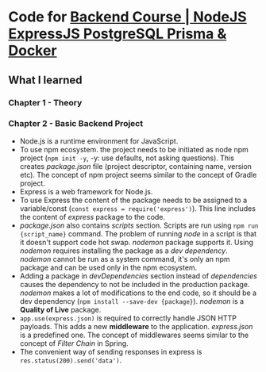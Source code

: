 # Code for [Backend Course | NodeJS ExpressJS PostgreSQL Prisma & Docker](https://youtu.be/9BD9eK9VqXA)

## What I learned

### Chapter 1 - Theory

### Chapter 2 - Basic Backend Project

- Node.js is a runtime environment for JavaScript.
- To use npm ecosystem. the project needs to be initiated as node npm project
  (`npm init -y`, -y: use defaults, not asking questions). This creates
  *package.json* file (project descriptor, containing name, version etc). The
  concept of npm project seems similar to the concept of Gradle project.
- Express is a web framework for Node.js.
- To use Express the content of the package needs to be assigned to a
  variable/const (`const express = require('express')`). This line includes the
  content of *express* package to the code.
- *package.json* also contains *scripts* section. Scripts are run using
  `npm run {script_name}` command. The problem of running *node* in a script is
  that it doesn't support code hot swap. *nodemon* package supports it. Using
  *nodemon* requires installing the package as a *dev dependency*. *nodemon*
  cannot be run as a system command, it's only an npm package and can be used
  only in the npm ecosystem.
- Adding a package in *devDependencies* section instead of *dependencies* causes
  the dependency to not be included in the production package. *nodemon* makes
  a lot of modifications to the end code, so it should be a dev dependency
  (`npm install --save-dev {package}`). *nodemon* is a **Quality of Live** package.
- `app.use(express.json)` is required to correctly handle JSON HTTP payloads.
  This adds a new **middleware** to the application. *express.json* is a
  predefined one. The concept of middlewares seems similar to the concept of
  *Filter Chain* in Spring.
- The convenient way of sending responses in express is
  `res.status(200).send('data')`.
